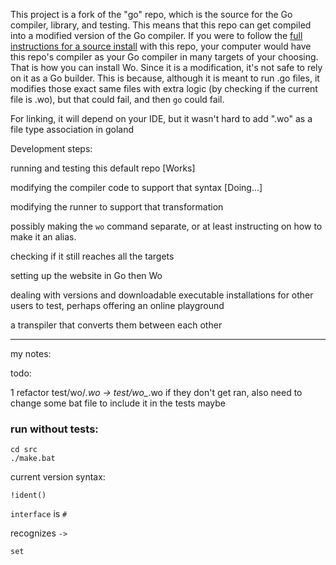 This project is a fork of the "go" repo, which is the source for the Go compiler, library, and testing. This means that this repo can get compiled into a modified version of the Go compiler. If you were to follow the [full instructions for a source install](https://go.dev/doc/install/source#bootstrapFromCrosscompiledSource) with this repo, your computer would have this repo's compiler as your Go compiler in many targets of your choosing. That is how you can install Wo. Since it is a modification, it's not safe to rely on it as a Go builder. This is because, although it is meant to run .go files, it modifies those exact same files with extra logic (by checking if the current file is .wo), but that could fail, and then `go` could fail.

For linking, it will depend on your IDE, but it wasn't hard to add ".wo" as a file type association in goland

Development steps:

running and testing this default repo [Works]

modifying the compiler code to support that syntax [Doing...]

modifying the runner to support that transformation

possibly making the `wo` command separate, or at least instructing on how to make it an alias.

checking if it still reaches all the targets

setting up the website in Go then Wo

dealing with versions and downloadable executable installations for other users to test, perhaps offering an online playground

a transpiler that converts them between each other

---

my notes:

todo:

1 refactor test/wo/*.wo -> test/wo_*.wo if they don't get ran, also need to change some bat file to include it in the tests maybe

### run without tests:
```
cd src
./make.bat
```

current version syntax:

`!ident()`

`interface` is `#`

recognizes `->`

`set`
